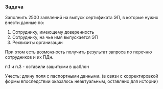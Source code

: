 ### Задача

Заполнить 2500 заявлений на выпуск сертификата ЭП, в которые нужно внести данные по:

1. Сотруднику, имеющему доверенность
2. Сотруднику, на чье имя выпускается ЭП
3. Реквизиты организации

При этом есть возможность получить результат запроса по перечню сотрудников и их ПДн.

п.1 и п.3 - оставили зашитыми в шаблон

Учесть: длину поля с паспортными данными. (в связи с корректировкой формы впоследствии оказалось неактуальным, оставлено для истории)
